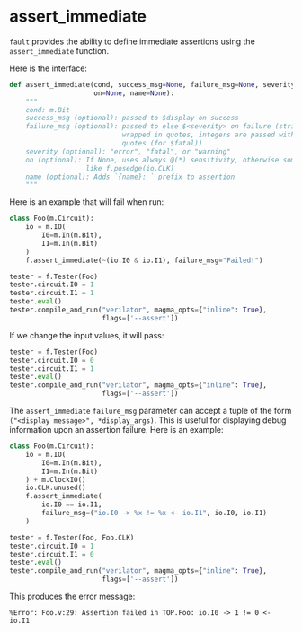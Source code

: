 # assert_immediate

`fault` provides the ability to define immediate assertions using the `assert_immediate` function.

Here is the interface:
```python
def assert_immediate(cond, success_msg=None, failure_msg=None, severity="error",
                     on=None, name=None):
    """
    cond: m.Bit
    success_msg (optional): passed to $display on success
    failure_msg (optional): passed to else $<severity> on failure (strings are
                            wrapped in quotes, integers are passed without
                            quotes (for $fatal))
    severity (optional): "error", "fatal", or "warning"
    on (optional): If None, uses always @(*) sensitivity, otherwise something
                   like f.posedge(io.CLK)
    name (optional): Adds `{name}: ` prefix to assertion
    """
```

Here is an example that will fail when run:
```python
class Foo(m.Circuit):
    io = m.IO(
        I0=m.In(m.Bit),
        I1=m.In(m.Bit)
    )
    f.assert_immediate(~(io.I0 & io.I1), failure_msg="Failed!")

tester = f.Tester(Foo)
tester.circuit.I0 = 1
tester.circuit.I1 = 1
tester.eval()
tester.compile_and_run("verilator", magma_opts={"inline": True},
                       flags=['--assert'])
```

If we change the input values, it will pass:
```python
tester = f.Tester(Foo)
tester.circuit.I0 = 0
tester.circuit.I1 = 1
tester.eval()
tester.compile_and_run("verilator", magma_opts={"inline": True},
                       flags=['--assert'])
```

The `assert_immediate` `failure_msg` parameter can accept a tuple of the form `("<display message>", *display_args)`.  This is useful for displaying debug information upon an assertion failure.  Here is an example:
```python
class Foo(m.Circuit):
    io = m.IO(
        I0=m.In(m.Bit),
        I1=m.In(m.Bit)
    ) + m.ClockIO()
    io.CLK.unused()
    f.assert_immediate(
        io.I0 == io.I1,
        failure_msg=("io.I0 -> %x != %x <- io.I1", io.I0, io.I1)
    )

tester = f.Tester(Foo, Foo.CLK)
tester.circuit.I0 = 1
tester.circuit.I1 = 0
tester.eval()
tester.compile_and_run("verilator", magma_opts={"inline": True},
                       flags=['--assert'])
````

This produces the error message:
```
%Error: Foo.v:29: Assertion failed in TOP.Foo: io.I0 -> 1 != 0 <- io.I1
```
